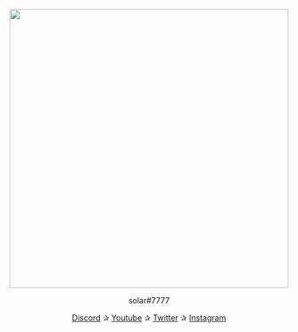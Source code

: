 <p align="center"><img width="500" height="500" src="https://cdn.discordapp.com/attachments/790266938919092224/835653936298852373/image0.gif"></p> <p align="center">solar#7777</p> <p align="center"> <a href="https://discord.gg/zAtKD32FMU">Discord</a> ✰ <a href="https://www.youtube.com/channel/UCNdjCahO5IkmVxPaIAPXQAw">Youtube</a> ✰ <a href="https://twitter.com/RealSolar">Twitter</a> ✰ <a href="https://www.instagram.com/realsolarr2/">Instagram</a> <br><br> </p>


